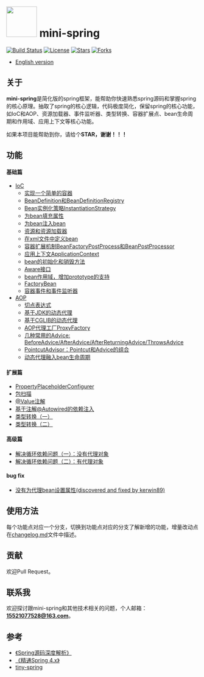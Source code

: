# <img src="assets/spring-framework.png" width="80" height="80"> mini-spring
[![Build Status](https://img.shields.io/badge/build-passing-brightgreen)](https://github.com/DerekYRC/mini-spring)
[![License](https://img.shields.io/badge/license-Apache%202-4EB1BA.svg)](https://www.apache.org/licenses/LICENSE-2.0.html)
[![Stars](https://img.shields.io/github/stars/DerekYRC/mini-spring)](https://img.shields.io/github/stars/DerekYRC/mini-spring)
[![Forks](https://img.shields.io/github/forks/DerekYRC/mini-spring)](https://img.shields.io/github/forks/DerekYRC/mini-spring)

* [English version](./README.md)

## 关于

**mini-spring**是简化版的spring框架，能帮助你快速熟悉spring源码和掌握spring的核心原理。抽取了spring的核心逻辑，代码极度简化，保留spring的核心功能，如IoC和AOP、资源加载器、事件监听器、类型转换、容器扩展点、bean生命周期和作用域、应用上下文等核心功能。

如果本项目能帮助到你，请给个**STAR，谢谢！！！**

## 功能
#### 基础篇
* [IoC](https://github.com/DerekYRC/mini-spring/blob/main/changelog.md#基础篇IoC)
    * [实现一个简单的容器](https://github.com/DerekYRC/mini-spring/blob/main/changelog.md#最简单的bean容器)
    * [BeanDefinition和BeanDefinitionRegistry](https://github.com/DerekYRC/mini-spring/blob/main/changelog.md#BeanDefinition和BeanDefinitionRegistry)
    * [Bean实例化策略InstantiationStrategy](https://github.com/DerekYRC/mini-spring/blob/main/changelog.md#Bean实例化策略InstantiationStrategy)
    * [为bean填充属性](https://github.com/DerekYRC/mini-spring/blob/main/changelog.md#为bean填充属性)
    * [为bean注入bean](https://github.com/DerekYRC/mini-spring/blob/main/changelog.md#为bean注入bean)
    * [资源和资源加载器](https://github.com/DerekYRC/mini-spring/blob/main/changelog.md#资源和资源加载器)
    * [在xml文件中定义bean](https://github.com/DerekYRC/mini-spring/blob/main/changelog.md#在xml文件中定义bean)
    * [容器扩展机制BeanFactoryPostProcess和BeanPostProcessor](https://github.com/DerekYRC/mini-spring/blob/main/changelog.md#BeanFactoryPostProcess和BeanPostProcessor)
    * [应用上下文ApplicationContext](https://github.com/DerekYRC/mini-spring/blob/main/changelog.md#应用上下文ApplicationContext)
    * [bean的初始化和销毁方法](https://github.com/DerekYRC/mini-spring/blob/main/changelog.md#bean的初始化和销毁方法)
    * [Aware接口](https://github.com/DerekYRC/mini-spring/blob/main/changelog.md#Aware接口)
    * [bean作用域，增加prototype的支持](https://github.com/DerekYRC/mini-spring/blob/main/changelog.md#bean作用域增加prototype的支持)
    * [FactoryBean](https://github.com/DerekYRC/mini-spring/blob/main/changelog.md#FactoryBean)
    * [容器事件和事件监听器](https://github.com/DerekYRC/mini-spring/blob/main/changelog.md#容器事件和事件监听器)
* [AOP](https://github.com/DerekYRC/mini-spring/blob/main/changelog.md#基础篇AOP)
    * [切点表达式](https://github.com/DerekYRC/mini-spring/blob/main/changelog.md#切点表达式)
    * [基于JDK的动态代理](https://github.com/DerekYRC/mini-spring/blob/main/changelog.md#基于JDK的动态代理)
    * [基于CGLIB的动态代理](https://github.com/DerekYRC/mini-spring/blob/main/changelog.md#基于CGLIB的动态代理)
    * [AOP代理工厂ProxyFactory](https://github.com/DerekYRC/mini-spring/blob/main/changelog.md#AOP代理工厂)
    * [几种常用的Advice: BeforeAdvice/AfterAdvice/AfterReturningAdvice/ThrowsAdvice](https://github.com/DerekYRC/mini-spring/blob/main/changelog.md#几种常用的AdviceBeforeAdviceAfterAdviceAfterReturningAdviceThrowsAdvice)
    * [PointcutAdvisor：Pointcut和Advice的组合](https://github.com/DerekYRC/mini-spring/blob/main/changelog.md#pointcutadvisorpointcut和advice的组合)
    * [动态代理融入bean生命周期](https://github.com/DerekYRC/mini-spring/blob/main/changelog.md#动态代理融入bean生命周期)
    

#### 扩展篇
* [PropertyPlaceholderConfigurer](https://github.com/DerekYRC/mini-spring/blob/main/changelog.md#propertyplaceholderconfigurer)
* [包扫描](https://github.com/DerekYRC/mini-spring/blob/main/changelog.md#包扫描)
* [@Value注解](https://github.com/DerekYRC/mini-spring/blob/main/changelog.md#value注解)
* [基于注解@Autowired的依赖注入](https://github.com/DerekYRC/mini-spring/blob/main/changelog.md#autowired注解)
* [类型转换（一）](https://github.com/DerekYRC/mini-spring/blob/main/changelog.md#类型转换一)
* [类型转换（二）](https://github.com/DerekYRC/mini-spring/blob/main/changelog.md#类型转换二)

#### 高级篇
* [解决循环依赖问题（一）：没有代理对象](https://github.com/DerekYRC/mini-spring/blob/main/changelog.md#解决循环依赖问题一没有代理对象)
* [解决循环依赖问题（二）：有代理对象](https://github.com/DerekYRC/mini-spring/blob/main/changelog.md#解决循环依赖问题二有代理对象)

#### bug fix
* [没有为代理bean设置属性(discovered and fixed by kerwin89)](https://github.com/DerekYRC/mini-spring/blob/main/changelog.md#bug-fix没有为代理bean设置属性discovered-and-fixed-by-kerwin89)

## 使用方法
每个功能点对应一个分支，切换到功能点对应的分支了解新增的功能，增量改动点在[changelog.md](https://github.com/DerekYRC/mini-spring/blob/main/changelog.md)文件中描述。

## 贡献
欢迎Pull Request。

## 联系我
欢迎探讨跟mini-spring和其他技术相关的问题，个人邮箱：**15521077528@163.com**。

## 参考
- [《Spring源码深度解析》](https://book.douban.com/subject/25866350/)
- [《精通Spring 4.x》](https://book.douban.com/subject/26952826/)
- [tiny-spring](https://github.com/code4craft/tiny-spring)
